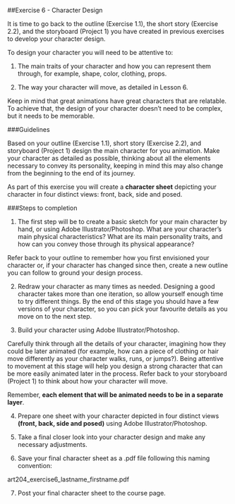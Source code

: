 ##Exercise 6 - Character Design

It is time to go back to the outline (Exercise 1.1), the short story (Exercise 2.2), and the storyboard (Project 1) you have created in previous exercises to develop your character design. 

To design your character you will need to be attentive to:

1. The main traits of your character and how you can represent them through, for example, shape, color, clothing, props.

2. The way your character will move, as detailed in Lesson 6. 

Keep in mind that great animations have great characters that are relatable. To achieve that, the design of your character doesn’t need to be complex, but it needs to be memorable. 

###Guidelines

Based on your outline (Exercise 1.1), short story (Exercise 2.2), and storyboard (Project 1) design the main character for you animation. Make your character as detailed as possible, thinking about all the elements necessary to convey its personality, keeping in mind this may also change from the beginning to the end of its journey. 

As part of this exercise you will create a **character sheet** depicting your character in four distinct views: front, back, side and posed.

###Steps to completion

1. The first step will be to create a basic sketch for your main character by hand, or using Adobe Illustrator/Photoshop. What are your character’s main physical characteristics? What are its main personality traits, and how can you convey those through its physical appearance? 

 Refer back to your outline to remember how you first envisioned your character or, if your character has changed since then, create a new outline you can follow to ground your design process. 

2. Redraw your character as many times as needed. Designing a good character takes more than one iteration, so allow yourself enough time to try different things. By the end of this stage you should have a few versions of your character, so you can pick your favourite details as you move on to the next step.

3. Build your character using Adobe Illustrator/Photoshop.

 Carefully think through all the details of your character, imagining how they could be later animated (for example, how can a piece of clothing or hair move differently as your character walks, runs, or jumps?). Being attentive to movement at this stage will help you design a strong character that can be more easily animated later in the process. Refer back to your storyboard (Project 1) to think about how your character will move. 

 Remember, **each element that will be animated needs to be in a separate layer**. 

4. Prepare one sheet with your character depicted in four distinct views **(front, back, side and posed)** using Adobe Illustrator/Photoshop. 

5. Take a final closer look into your character design and make any necessary adjustments.

6. Save your final character sheet as a .pdf file following this naming convention:

 art204_exercise6_lastname_firstname.pdf

7. Post your final character sheet to the course page.